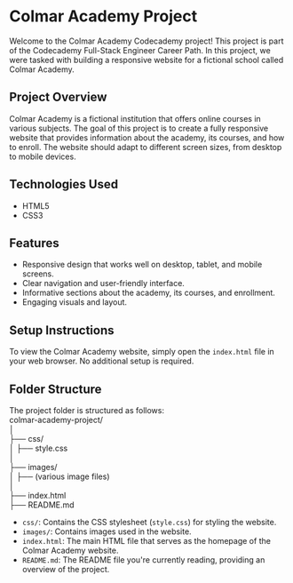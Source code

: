 # Colmar Academy Project

Welcome to the Colmar Academy Codecademy project! This project is part of the Codecademy Full-Stack Engineer Career Path. In this project, we were tasked with building a responsive website for a fictional school called Colmar Academy.

## Project Overview  

Colmar Academy is a fictional institution that offers online courses in various subjects. The goal of this project is to create a fully responsive website that provides information about the academy, its courses, and how to enroll. The website should adapt to different screen sizes, from desktop to mobile devices.

## Technologies Used  

- HTML5  
- CSS3  

## Features
 
- Responsive design that works well on desktop, tablet, and mobile screens.  
- Clear navigation and user-friendly interface.  
- Informative sections about the academy, its courses, and enrollment.  
- Engaging visuals and layout.  

## Setup Instructions  

To view the Colmar Academy website, simply open the `index.html` file in your web browser. No additional setup is required.  

## Folder Structure  

The project folder is structured as follows:  
colmar-academy-project/  
│  
├── css/  
│ ├── style.css  
│  
├── images/  
│ ├── (various image files)  
│  
├── index.html  
├── README.md  

 
- `css/`: Contains the CSS stylesheet (`style.css`) for styling the website.  
- `images/`: Contains images used in the website.  
- `index.html`: The main HTML file that serves as the homepage of the Colmar Academy website.  
- `README.md`: The README file you're currently reading, providing an overview of the project.  
